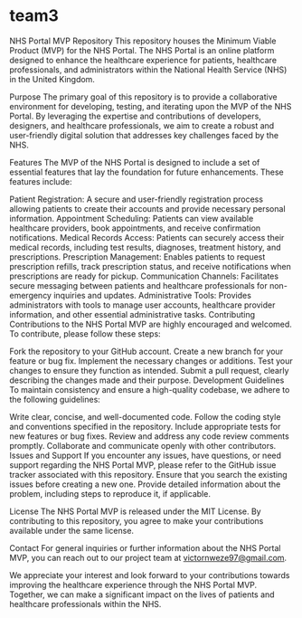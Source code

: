 # team3
NHS Portal MVP Repository
This repository houses the Minimum Viable Product (MVP) for the NHS Portal. The NHS Portal is an online platform designed to enhance the healthcare experience for patients, healthcare professionals, and administrators within the National Health Service (NHS) in the United Kingdom.

Purpose
The primary goal of this repository is to provide a collaborative environment for developing, testing, and iterating upon the MVP of the NHS Portal. By leveraging the expertise and contributions of developers, designers, and healthcare professionals, we aim to create a robust and user-friendly digital solution that addresses key challenges faced by the NHS.

Features
The MVP of the NHS Portal is designed to include a set of essential features that lay the foundation for future enhancements. These features include:

Patient Registration: A secure and user-friendly registration process allowing patients to create their accounts and provide necessary personal information.
Appointment Scheduling: Patients can view available healthcare providers, book appointments, and receive confirmation notifications.
Medical Records Access: Patients can securely access their medical records, including test results, diagnoses, treatment history, and prescriptions.
Prescription Management: Enables patients to request prescription refills, track prescription status, and receive notifications when prescriptions are ready for pickup.
Communication Channels: Facilitates secure messaging between patients and healthcare professionals for non-emergency inquiries and updates.
Administrative Tools: Provides administrators with tools to manage user accounts, healthcare provider information, and other essential administrative tasks.
Contributing
Contributions to the NHS Portal MVP are highly encouraged and welcomed. To contribute, please follow these steps:

Fork the repository to your GitHub account.
Create a new branch for your feature or bug fix.
Implement the necessary changes or additions.
Test your changes to ensure they function as intended.
Submit a pull request, clearly describing the changes made and their purpose.
Development Guidelines
To maintain consistency and ensure a high-quality codebase, we adhere to the following guidelines:

Write clear, concise, and well-documented code.
Follow the coding style and conventions specified in the repository.
Include appropriate tests for new features or bug fixes.
Review and address any code review comments promptly.
Collaborate and communicate openly with other contributors.
Issues and Support
If you encounter any issues, have questions, or need support regarding the NHS Portal MVP, please refer to the GitHub issue tracker associated with this repository. Ensure that you search the existing issues before creating a new one. Provide detailed information about the problem, including steps to reproduce it, if applicable.

License
The NHS Portal MVP is released under the MIT License. By contributing to this repository, you agree to make your contributions available under the same license.

Contact
For general inquiries or further information about the NHS Portal MVP, you can reach out to our project team at victornweze97@gmail.com.

We appreciate your interest and look forward to your contributions towards improving the healthcare experience through the NHS Portal MVP. Together, we can make a significant impact on the lives of patients and healthcare professionals within the NHS.
